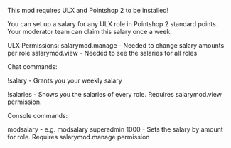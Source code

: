 This mod requires ULX and Pointshop 2 to be installed!


You can set up a salary for any ULX role in Pointshop 2 standard points. Your moderator team can claim this salary once a week.


ULX Permissions:
salarymod.manage - Needed to change salary amounts per role
salarymod.view - Needed to see the salaries for all roles


Chat commands:

!salary - Grants you your weekly salary

!salaries - Shows you the salaries of every role. Requires salarymod.view permission.


Console commands:

modsalary <role> <amount> - e.g. modsalary superadmin 1000 - Sets the salary by amount for role. Requires salarymod.manage permission
